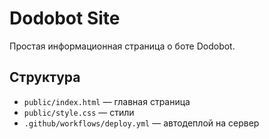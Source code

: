 # Dodobot Site

Простая информационная страница о боте Dodobot.

## Структура
- `public/index.html` — главная страница
- `public/style.css` — стили
- `.github/workflows/deploy.yml` — автодеплой на сервер
